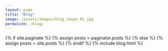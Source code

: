 ```yaml
---
layout: page
title: "Blog"
image: /assets/images/blog_image_01.jpg
permalink: /blog/
---
```

{% if site.paginate %}
    {% assign posts = paginator.posts %}
  {% else %}
    {% assign posts = site.posts %}
{% endif %}
{% include blog.html %}
